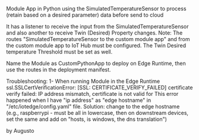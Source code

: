 Module App in Python using the SimulatedTemperatureSensor to process (retain based on a desired parameter) data before send to cloud

It has a listener to receive the input from the SimulatedTemperatureSensor and also another to receive Twin (Desired) Property changes.
Note: The routes "SimulatedTemperatureSensor to the custom module app" and from the custom module app to IoT Hub must be configured. The Twin Desired temperature Threshold must be set as well.

Name the Module as CustomPythonApp to deploy on Edge Runtime, then use the routes in the deployment manifest.

Troubleshooting:
1- When running Module in the Edge Runtime
 ssl.SSLCertVerificationError: [SSL: CERTIFICATE_VERIFY_FAILED] certificate verify failed: IP address mismatch, certificate is not valid for
This error happened when I have "ip address" as "edge hostname" in "/etc/iotedge/config.yaml" file.
Solution: change to the edge hostname (e.g., raspberrypi - must be all in lowercase, then on downstream devices, set the same and add on "hosts, is windows, the dns translation")


by Augusto